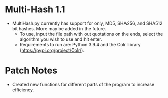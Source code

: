 # Multi-Hash 1.1
- MultiHash.py currently has support for only, MD5, SHA256, and SHA512 bit hashes. More may be added in the future.
  - To use, input the file path with out quotations on the ends, select the algorithm you wish to use and hit enter.
  - Requirements to run are: Python 3.9.4 and the Colr library (https://pypi.org/project/Colr/).

# Patch Notes
- Created new functions for different parts of the program to increase efficiency.
